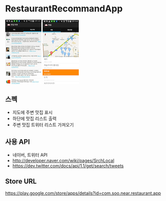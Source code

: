 RestaurantRecommandApp
======================

![alt text](https://raw.githubusercontent.com/lahi/RestaurantRecommandApp/master/markdown/images/201406101.png " ")    ![alt text](https://raw.githubusercontent.com/lahi/RestaurantRecommandApp/master/markdown/images/20140610.png " ") 

스펙 
--------------------

- 지도에 주변 맛집 표시 
- 하단에 맛집 리스트 출력 
- 주변 맛집 트위터 리스트 가져오기 


사용 API
--------------------

- 네이버, 트위터 API
- http://developer.naver.com/wiki/pages/SrchLocal
- https://dev.twitter.com/docs/api/1.1/get/search/tweets


Store URL
--------------------
https://play.google.com/store/apps/details?id=com.soo.near.restaurant.app


